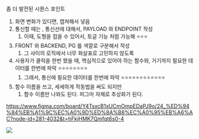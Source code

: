 좀 더 발전된 시퀀스 포인트  
1. 화면 변화가 있다면, 캡쳐해서 넣음  
2. 통신할 때는 , 통신선에 대해서, PAYLOAD 와 ENDPOINT 작성  
	1. 이때, 도형을 접을 수 있어서, 토글 기능 처럼 가능해 ⭐⭐⭐  
3. FRONT 와 BACKEND, PG 를 색깔로 구분해서 작성  
	1. 그 사이의 로직에서 너무 화살표로 고민하지 않도록  
4. 사용자가 클릭을 한번 했을 때, 핵심적으로 있어야 하는 함수와, 거기까지 필요한 데이터를 한번에 파악 ⭐⭐⭐⭐⭐⭐⭐⭐  
	1. 그래서, 통신에 필요한 데이터를 한번에 파악 ⭐⭐⭐⭐⭐⭐⭐⭐⭐⭐⭐⭐  
5. 함수 이름을 쓰고, 세세하게 작동법을 써도 되지만  
	1. 함수 이름만 나와도 된다. 피그마 자체로 추상화가 된다.

https://www.figma.com/board/Y4TsxcB1xUCmOmpEDaPJ9o/24_%ED%94%84%EB%A1%9C%EC%A0%9D%ED%8A%B8%EC%A0%95%EB%A6%AC?node-id=281-4032&t=hFkjHMK7Qmfqt6s0-4

![](https://i.imgur.com/PXLiKjd.png)

